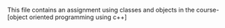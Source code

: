 This file contains  an assignment using classes and objects in the course-
[object oriented programming using c++]
